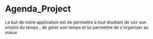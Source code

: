# Agenda_Project
Le but de notre application est de permettre à tout étudiant de voir son emploi du temps , de gérer son temps et lui permettre de s'organiser au mieux
